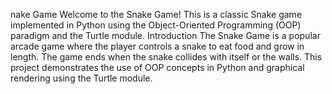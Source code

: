 nake Game
Welcome to the Snake Game! This is a classic Snake game implemented in Python using the Object-Oriented Programming (OOP) paradigm and the Turtle module.
Introduction
The Snake Game is a popular arcade game where the player controls a snake to eat food and grow in length. The game ends when the snake collides with itself or the walls. 
This project demonstrates the use of OOP concepts in Python and graphical rendering using the Turtle module.
